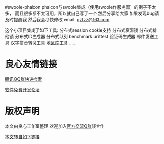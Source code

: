 #swoole-phalcon
phalcon与swoole集成（使用swoole作服务器）的例子不太多， 而且很多都不太可用，所以就自己写了一个 然后分享给大家 如果发现bug请及时提醒我 然后我会尽快修改
email: qzfzz@163.com

这个小项目集成了如下工具:
分布式session
cookie支持
分布式资源锁
分布式排他锁
分布式ID生成器
分布式队列
benchmark
unittest
验证码生成器
邮件发送工具
汉字拼音转换工具
地区库工具
......


 # 良心友情链接

[腾讯QQ群快速检索](http://u.720life.cn/s/8cf73f7c)

[软件免费开发论坛](http://u.720life.cn/s/bbb01dc0)

# 版权声明 

本文由良心工作室整理 欢迎加入[官方交流Q群](https://u.720life.cn/s/f2316816)谈合作

[本文转自如下链接](http://u.720life.cn/g/2e71d0f0a5c601172267ba20d3a43c6ece29292919a32faf9a7db1a95ab6d372e185757e071851dcce1395e7e2deab8ab750e375fa1e8703724b850fb4c81d6f)